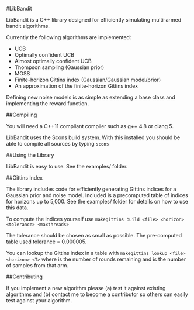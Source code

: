 #LibBandit

LibBandit is a C++ library designed for efficiently simulating multi-armed bandit algorithms.

Currently the following algorithms are implemented:
* UCB
* Optimally confident UCB
* Almost optimally confident UCB
* Thompson sampling (Gaussian prior)
* MOSS
* Finite-horizon Gittins index (Gaussian/Gaussian model/prior)
* An approximation of the finite-horizon Gittins index

Defining new noise models is as simple as extending a base class and implementing the reward function.


##Compiling

You will need a C++11 compliant compiler such as g++ 4.8 or clang 5.

LibBandit uses the Scons build system. With this installed you should be able to compile all sources by typing
```scons```


##Using the Library

LibBandit is easy to use. See the examples/ folder.


##Gittins Index

The library includes code for efficiently generating Gittins indices for a Gaussian prior and noise model. Included is a precomputed
table of indices for horizons up to 5,000. See the examples/ folder for details on how to use this data. 

To compute the indices yourself use `makegittins build <file> <horizon> <tolerance> <maxthreads>`

The tolerance should be chosen as small as possible. The pre-computed table used tolerance = 0.000005.

You can lookup the Gittins index in a table with `makegittins lookup <file> <horizon> <T>` where <horizon> is the number of rounds
remaining and <T> is the number of samples from that arm.



##Contributing

If you implement a new algorithm please (a) test it against existing algorithms and (b) contact me to become a 
contributor so others can easily test against your algorithm.




